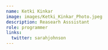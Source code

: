 ```yaml
---
name: Ketki Kinkar
image: images/Ketki_Kinkar_Photo.jpeg
description: Reasearh Asssistant
role: programmer
links:
  twitter: sarahjohnson
---
```

